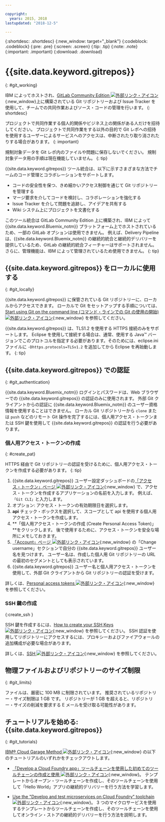 ```yaml
---

copyright:
  years: 2015, 2018
lastupdated: "2018-12-5"

---
```


{:shortdesc: .shortdesc}
{:new_window: target="_blank"}
{:codeblock: .codeblock}
{:pre: .pre}
{:screen: .screen}
{:tip: .tip}
{:note: .note}
{:important: .important}
{:download: .download}

# {{site.data.keyword.gitrepos}}
{: #git_working}

IBM によってホストされ、[GitLab Community Edition ![外部リンク・アイコン](../../icons/launch-glyph.svg "外部リンク・アイコン")](https://about.gitlab.com/){:new_window}上に構築されている Git リポジトリーおよび Issue Tracker を使用して、チームでの共同作業およびソース・コードの管理を行います。
{: shortdesc}

プロジェクトで共同作業する個人的関係やビジネス上の関係がある人だけを招待してください。 プロジェクトで共同作業をする以外の目的で Git レポへの招待を使用するユーザーによるサービスへのアクセスは、中断されたり取り消されたりする場合があります。
{: important}

規制対象データを Git レポ内のファイルや問題に保存しないでください。 規制対象データ用の手順は現在機能していません。
{: tip}

{{site.data.keyword.gitrepos}} ツール統合は、以下に示すさまざまな方法でチームのコード管理とコラボレーションをサポートします。
   * コードの安全性を保つ、きめ細かいアクセス制御を通じて Git リポジトリーを管理する
   * マージ要求を介してコードを検討し、コラボレーションを強化する
   * Issue Tracker を介して問題を追跡し、アイデアを共有する
   * Wiki システム上にプロジェクトを文書化する

このツール統合は GitLab Community Edition 上に構築され、IBM によって {{site.data.keyword.Bluemix_notm}} プラットフォーム上でホストされているため、一部の GitLab オプションは使用できません。 例えば、Delivery Pipeline は、{{site.data.keyword.Bluemix_notm}} の継続的統合と継続的デリバリーを提供しているため、GitLab の継続的統合フィーチャーはサポートされません。 さらに、管理機能は、IBM によって管理されているため使用できません。
{: tip}

## {{site.data.keyword.gitrepos}} をローカルに使用する
{: #git_locally}

{{site.data.keyword.gitrepos}} に保管されている Git リポジトリーに、ローカルからアクセスできます。 ローカルで Git をセットアップする手順については、[Start using Git on the command line (コマンド・ラインでの Git の使用の開始) ![外部リンク・アイコン](../../icons/launch-glyph.svg "外部リンク・アイコン")](https://git.ng.bluemix.net/help/gitlab-basics/start-using-git){:new_window} を参照してください。

{{site.data.keyword.gitrepos}} は、TLS1.2 を使用する HTTPS 接続のみをサポートします。 Eclipse を使用して接続する場合は、通常、使用する Java&trade; バージョンでこのプロトコルを指定する必要があります。そのためには、eclipse.ini ファイルに `-Dhttps.protocols=TLSv1.2` を追加してから Eclipse を再始動します。
{: tip}

## {{site.data.keyword.gitrepos}} での認証
{: #git_authentication}

{{site.data.keyword.Bluemix_notm}} ログインとパスワードは、Web ブラウザーでの {{site.data.keyword.gitrepos}} の認証のみに使用されます。 外部 Git クライアントからの認証に {{site.data.keyword.Bluemix_notm}} のユーザー資格情報を使用することはできません。 ローカル Git リポジトリーから `clone` または `push` などのリモート Git 操作を完了するには、個人用アクセス・トークンまたは SSH 鍵を使用して {{site.data.keyword.gitrepos}} の認証を行う必要があります。

### 個人用アクセス・トークンの作成
{: #create_pat}

HTTPS 経由で Git リポジトリーの認証を受けるために、個人用アクセス・トークンを作成する必要があります。
{: tip}

1. {{site.data.keyword.gitrepos}} ユーザー設定ダッシュボードの[「アクセス・トークン」ページ ![外部リンク・アイコン](../../icons/launch-glyph.svg "外部リンク・アイコン")](https://git.ng.bluemix.net/profile/personal_access_tokens?cm_sp=dw-bluemix-_-nospace-_-answers){:new_window} で、アクセス・トークンを作成するアプリケーションの名前を入力します。 例えば、`「Git CLI」`と入力します。
1. オプション: アクセス・トークンの有効期限日を選択します。
1. **api** チェック・ボックスを選択して、スコープとして api を使用する個人用アクセス・トークンを作成します。
1. **「個人用アクセス・トークンの作成 (Create Personal Access Token)」**をクリックします。 後で使用するために、アクセス・トークンを安全な場所にメモしておきます。
1. [「Account」ページ ![外部リンク・アイコン](../../icons/launch-glyph.svg "外部リンク・アイコン")](https://git.ng.bluemix.net/profile/account?cm_sp=dw-bluemix-_-nospace-_-answers){:new_window} の「Change username」セクションで自分の {{site.data.keyword.gitrepos}} ユーザー名を見つけます。 ユーザー名は、作成した個人用 Git リポジトリーの URL の最初のセグメントとしても表示されています。
1. {{site.data.keyword.gitrepos}} ユーザー名と個人用アクセス・トークンを使用して、外部 Git クライアントから Git リポジトリーの認証を受けます。

詳しくは、[Personal access tokens ![外部リンク・アイコン](../../icons/launch-glyph.svg "外部リンク・アイコン")](https://git.ng.bluemix.net/help/api/README.html#personal-access-tokens){:new_window} を参照してください。

### SSH 鍵の作成  
{:create_ssh }

SSH 鍵を作成するには、[How to create your SSH Keys ![外部リンク・アイコン](../../icons/launch-glyph.svg "外部リンク・アイコン")](https://git.ng.bluemix.net/help/gitlab-basics/create-your-ssh-keys){:new_window} を参照してください。 SSH 認証を使用してリポジトリーにアクセスするには、プロキシーおよびファイアウォールの追加構成が必要な場合があります。

詳しくは、[SSH ![外部リンク・アイコン](../../icons/launch-glyph.svg "外部リンク・アイコン")](https://git.ng.bluemix.net/help/ssh/README){:new_window} を参照してください。

## 物理ファイルおよびリポジトリーのサイズ制限
{: #git_limits}

ファイルは、厳密に 100 MB に制限されています。 推奨されているリポジトリー・サイズ制限は 1 GB です。 リポジトリーが 1 GB を超えると、リポジトリー・サイズの削減を要求する E メールを受け取る可能性があります。

## チュートリアルを始める: {{site.data.keyword.gitrepos}}
{: #git_tutorials}

[IBM&reg; Cloud Garage Method ![外部リンク・アイコン](../../icons/launch-glyph.svg "外部リンク・アイコン")](https://www.ibm.com/cloud/garage){:new_window} の以下のチュートリアルのいずれかをチェックアウトします。

  * [ 「Develop a Cloud Foundry app」ツールチェーンを使用した初めてのツールチェーンの作成と使用 ![外部リンク・アイコン](../../icons/launch-glyph.svg "外部リンク・アイコン ")](https://www.ibm.com/cloud/garage/tutorials/introduce-develop-cloud-foundry-app-toolchain){:new_window}。 テンプレートからオープン・ツールチェーンを作成し、そのツールチェーンを使用して「Hello World」アプリの継続的デリバリーを行う方法を学習します。

  * [Use the "Develop and test microservices on Cloud Foundry" toolchain ![外部リンク・アイコン](../../icons/launch-glyph.svg "外部リンク・アイコン")](https://www.ibm.com/cloud/garage/tutorials/use-develop-test-microservices-on-cloud-foundry-toolchain){:new_window}。 3 つのマイクロサービスを使用するテンプレートからツールチェーンを作成し、そのツールチェーンを使用してオンライン・ストアの継続的デリバリーを行う方法を説明します。
